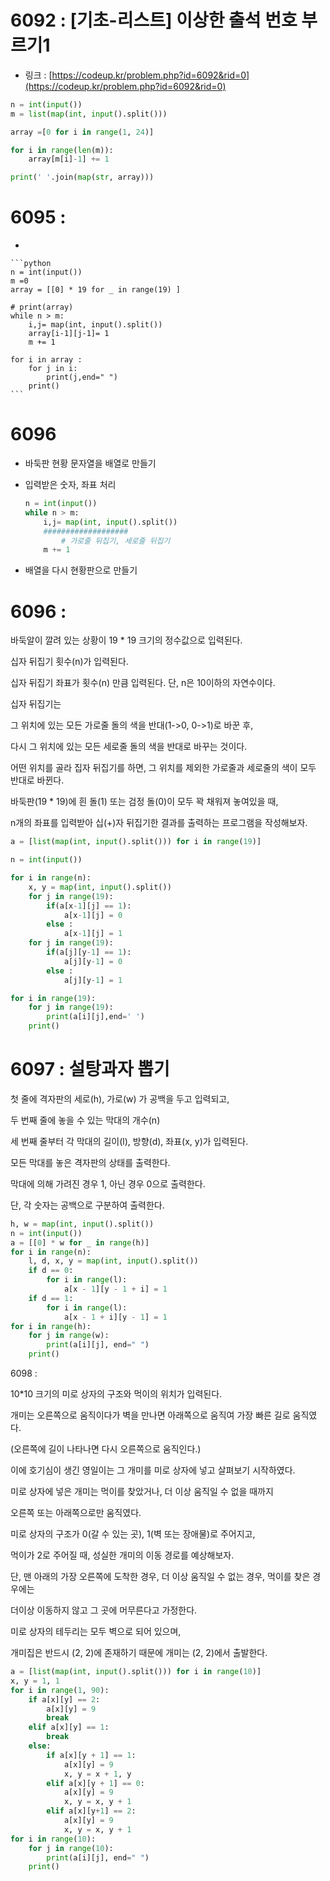 # 6092 : ****[기초-리스트] 이상한 출석 번호 부르기1****

- 링크 : [https://codeup.kr/problem.php?id=6092&rid=0](https://codeup.kr/problem.php?id=6092&rid=0)

```python
n = int(input())
m = list(map(int, input().split()))

array =[0 for i in range(1, 24)]

for i in range(len(m)):
    array[m[i]-1] += 1

print(' '.join(map(str, array)))
```

# 6095 :

- 
    
    ```python
    n = int(input())
    m =0
    array = [[0] * 19 for _ in range(19) ]
    
    # print(array)
    while n > m:
        i,j= map(int, input().split())
        array[i-1][j-1]= 1
        m += 1
    
    for i in array :
        for j in i:
            print(j,end=" ")
        print()
    ```
    

# 6096

- 바둑판 현황 문자열을 배열로 만들기
- 입력받은 숫자, 좌표 처리
    
    ```python
    n = int(input())
    while n > m:
        i,j= map(int, input().split())
        ###################
    		# 가로줄 뒤집기, 세로줄 뒤집기
        m += 1
    ```
    
- 배열을 다시 현황판으로 만들기

# 6096 :

바둑알이 깔려 있는 상황이 19 * 19 크기의 정수값으로 입력된다.

십자 뒤집기 횟수(n)가 입력된다.

십자 뒤집기 좌표가 횟수(n) 만큼 입력된다. 단, n은 10이하의 자연수이다.

십자 뒤집기는

그 위치에 있는 모든 가로줄 돌의 색을 반대(1->0, 0->1)로 바꾼 후,

다시 그 위치에 있는 모든 세로줄 돌의 색을 반대로 바꾸는 것이다.

어떤 위치를 골라 집자 뒤집기를 하면, 그 위치를 제외한 가로줄과 세로줄의 색이 모두 반대로 바뀐다.

바둑판(19 * 19)에 흰 돌(1) 또는 검정 돌(0)이 모두 꽉 채워져 놓여있을 때,

n개의 좌표를 입력받아 십(+)자 뒤집기한 결과를 출력하는 프로그램을 작성해보자.

```python
a = [list(map(int, input().split())) for i in range(19)]

n = int(input())

for i in range(n):
    x, y = map(int, input().split())
    for j in range(19):
        if(a[x-1][j] == 1):
            a[x-1][j] = 0
        else :
            a[x-1][j] = 1
    for j in range(19):
        if(a[j][y-1] == 1):
            a[j][y-1] = 0
        else :
            a[j][y-1] = 1

for i in range(19):
    for j in range(19):
        print(a[i][j],end=' ')
    print()
```

# 6097 : 설탕과자 뽑기

첫 줄에 격자판의 세로(h), 가로(w) 가 공백을 두고 입력되고,

두 번째 줄에 놓을 수 있는 막대의 개수(n)

세 번째 줄부터 각 막대의 길이(l), 방향(d), 좌표(x, y)가 입력된다.

모든 막대를 놓은 격자판의 상태를 출력한다.

막대에 의해 가려진 경우 1, 아닌 경우 0으로 출력한다.

단, 각 숫자는 공백으로 구분하여 출력한다.

```python
h, w = map(int, input().split())
n = int(input())
a = [[0] * w for _ in range(h)]
for i in range(n):
    l, d, x, y = map(int, input().split())
    if d == 0:
        for i in range(l):
            a[x - 1][y - 1 + i] = 1
    if d == 1:
        for i in range(l):
            a[x - 1 + i][y - 1] = 1
for i in range(h):
    for j in range(w):
        print(a[i][j], end=" ")
    print()
```

6098 : 

10*10 크기의 미로 상자의 구조와 먹이의 위치가 입력된다.

개미는 오른쪽으로 움직이다가 벽을 만나면 아래쪽으로 움직여 가장 빠른 길로 움직였다.

(오른쪽에 길이 나타나면 다시 오른쪽으로 움직인다.)

이에 호기심이 생긴 영일이는 그 개미를 미로 상자에 넣고 살펴보기 시작하였다.

미로 상자에 넣은 개미는 먹이를 찾았거나, 더 이상 움직일 수 없을 때까지

오른쪽 또는 아래쪽으로만 움직였다.

미로 상자의 구조가 0(갈 수 있는 곳), 1(벽 또는 장애물)로 주어지고,

먹이가 2로 주어질 때, 성실한 개미의 이동 경로를 예상해보자.

단, 맨 아래의 가장 오른쪽에 도착한 경우, 더 이상 움직일 수 없는 경우, 먹이를 찾은 경우에는

더이상 이동하지 않고 그 곳에 머무른다고 가정한다.

미로 상자의 테두리는 모두 벽으로 되어 있으며,

개미집은 반드시 (2, 2)에 존재하기 때문에 개미는 (2, 2)에서 출발한다.

```python
a = [list(map(int, input().split())) for i in range(10)]
x, y = 1, 1
for i in range(1, 90):
    if a[x][y] == 2:
        a[x][y] = 9
        break
    elif a[x][y] == 1:
        break
    else:
        if a[x][y + 1] == 1:
            a[x][y] = 9
            x, y = x + 1, y
        elif a[x][y + 1] == 0:
            a[x][y] = 9
            x, y = x, y + 1
        elif a[x][y+1] == 2:
            a[x][y] = 9
            x, y = x, y + 1
for i in range(10):
    for j in range(10):
        print(a[i][j], end=" ")
    print()
```